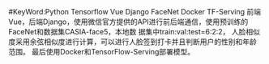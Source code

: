 #KeyWord:Python Tensorflow Vue Django FaceNet Docker TF-Serving
前端Vue，后端Django，使用微信官方提供的API进行前后端通信，使用预训练的FaceNet和数据集CASIA-face5，本地数 据集中train:val:test=6:2:2，
人脸相似度采用余弦相似度进行计算，可以进行人脸签到打卡并且判断用户的性别和年龄 范围。
最后使用Docker和TensorFlow-Serving部署模型。
